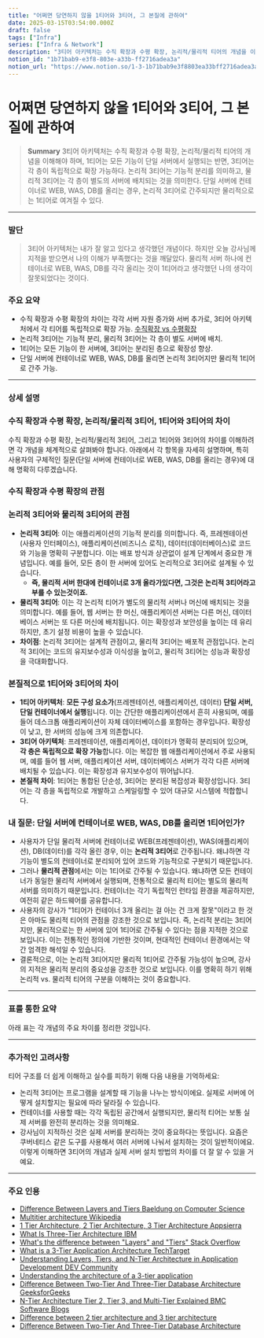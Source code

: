 ```yaml
---
title: "어쩌면 당연하지 않을 1티어와 3티어, 그 본질에 관하여"
date: 2025-03-15T03:54:00.000Z
draft: false
tags: ["Infra"]
series: ["Infra & Network"]
description: "3티어 아키텍처는 수직 확장과 수평 확장, 논리적/물리적 티어의 개념을 이해해야 하며, 1티어는 모든 기능이 단일 서버에서 실행되는 반면, 3티어는 각 층이 독립적으로 확장 가능하다. 논리적 3티어는 기능적 분리를 의미하고, 물리적 3티어는 각 층이 별도의 서버에 배치되는 것을 의미한다. 단일 서버에 컨테이너로 WEB, WAS, DB를 올리는 경우, 논리적 3티어로 간주되지만 물리적으로는 1티어로 여겨질 수 있다."
notion_id: "1b71bab9-e3f8-803e-a33b-ff2716adea3a"
notion_url: "https://www.notion.so/1-3-1b71bab9e3f8803ea33bff2716adea3a"
---
```


# 어쩌면 당연하지 않을 1티어와 3티어, 그 본질에 관하여

> **Summary**
> 3티어 아키텍처는 수직 확장과 수평 확장, 논리적/물리적 티어의 개념을 이해해야 하며, 1티어는 모든 기능이 단일 서버에서 실행되는 반면, 3티어는 각 층이 독립적으로 확장 가능하다. 논리적 3티어는 기능적 분리를 의미하고, 물리적 3티어는 각 층이 별도의 서버에 배치되는 것을 의미한다. 단일 서버에 컨테이너로 WEB, WAS, DB를 올리는 경우, 논리적 3티어로 간주되지만 물리적으로는 1티어로 여겨질 수 있다.

---

### 발단

> 3티어 아키텍처는 내가 잘 알고 있다고 생각했던 개념이다. 하지만 오늘 강사님께 지적을 받으면서 나의 이해가 부족했다는 것을 깨달았다. 물리적 서버 하나에 컨테이너로 WEB, WAS, DB를 각각 올리는 것이 1티어라고 생각했던 나의 생각이 잘못되었다는 것이다.

### 주요 요약

- 수직 확장과 수평 확장의 차이는 각각 서버 자원 증가와 서버 추가로, 3티어 아키텍처에서 각 티어를 독립적으로 확장 가능.
[수직확장 vs 수평확장](https://www.notion.so/1991bab9e3f880fa95a0c74f2a44941b) 
- 논리적 3티어는 기능적 분리, 물리적 3티어는 각 층이 별도 서버에 배치.
- 1티어는 모든 기능이 한 서버에, 3티어는 분리된 층으로 확장성 향상.
- 단일 서버에 컨테이너로 WEB, WAS, DB를 올리면 논리적 3티어지만 물리적 1티어로 간주 가능.
---

### 상세 설명

### 수직 확장과 수평 확장, 논리적/물리적 3티어, 1티어와 3티어의 차이

수직 확장과 수평 확장, 논리적/물리적 3티어, 그리고 1티어와 3티어의 차이를 이해하려면 각 개념을 체계적으로 살펴봐야 합니다. 아래에서 각 항목을 자세히 설명하며, 특히 사용자의 구체적인 질문(단일 서버에 컨테이너로 WEB, WAS, DB를 올리는 경우)에 대해 명확히 다루겠습니다.

### 수직 확장과 수평 확장의 관점

### 논리적 3티어와 물리적 3티어의 관점

- **논리적 3티어**: 이는 애플리케이션의 기능적 분리를 의미합니다. 즉, 프레젠테이션(사용자 인터페이스), 애플리케이션(비즈니스 로직), 데이터(데이터베이스)로 코드와 기능을 명확히 구분합니다. 이는 배포 방식과 상관없이 설계 단계에서 중요한 개념입니다. 예를 들어, 모든 층이 한 서버에 있어도 논리적으로 3티어로 설계될 수 있습니다.
  - **즉, 물리적 서버 한대에 컨테이너로 3개 올라가있다면, 그것은 논리적 3티어라고 부를 수 있는것이죠.**
- **물리적 3티어**: 이는 각 논리적 티어가 별도의 물리적 서버나 머신에 배치되는 것을 의미합니다. 예를 들어, 웹 서버는 한 머신, 애플리케이션 서버는 다른 머신, 데이터베이스 서버는 또 다른 머신에 배치됩니다. 이는 확장성과 보안성을 높이는 데 유리하지만, 초기 설정 비용이 높을 수 있습니다.
- **차이점**: 논리적 3티어는 설계적 관점이고, 물리적 3티어는 배포적 관점입니다. 논리적 3티어는 코드의 유지보수성과 이식성을 높이고, 물리적 3티어는 성능과 확장성을 극대화합니다.
### 본질적으로 1티어와 3티어의 차이

- **1티어 아키텍처**: **모든 구성 요소가**(프레젠테이션, 애플리케이션, 데이터) **단일 서버, 단일 컨테이너에서 실행**됩니다. 이는 간단한 애플리케이션에서 흔히 사용되며, 예를 들어 데스크톱 애플리케이션이 자체 데이터베이스를 포함하는 경우입니다. 확장성이 낮고, 한 서버의 성능에 크게 의존합니다.
- **3티어 아키텍처**: 프레젠테이션, 애플리케이션, 데이터가 명확히 분리되어 있으며, **각 층은 독립적으로 확장 가능**합니다. 이는 복잡한 웹 애플리케이션에서 주로 사용되며, 예를 들어 웹 서버, 애플리케이션 서버, 데이터베이스 서버가 각각 다른 서버에 배치될 수 있습니다. 이는 확장성과 유지보수성이 뛰어납니다.
- **본질적 차이**: 1티어는 통합된 단순성, 3티어는 분리된 복잡성과 확장성입니다. 3티어는 각 층을 독립적으로 개발하고 스케일링할 수 있어 대규모 시스템에 적합합니다.
### 내 질문: 단일 서버에 컨테이너로 WEB, WAS, DB를 올리면 1티어인가?

- 사용자가 단일 물리적 서버에 컨테이너로 WEB(프레젠테이션), WAS(애플리케이션), DB(데이터)를 각각 올린 경우, 이는 **논리적 3티어**로 간주됩니다. 왜냐하면 각 기능이 별도의 컨테이너로 분리되어 있어 코드와 기능적으로 구분되기 때문입니다.
- 그러나 **물리적 관점**에서는 이는 1티어로 간주될 수 있습니다. 왜냐하면 모든 컨테이너가 동일한 물리적 서버에서 실행되며, 전통적으로 물리적 티어는 별도의 물리적 서버를 의미하기 때문입니다. 컨테이너는 각기 독립적인 런타임 환경을 제공하지만, 여전히 같은 하드웨어를 공유합니다.
- 사용자의 강사가 "1티어가 컨테이너 3개 올리는 걸 아는 건 크게 잘못"이라고 한 것은 아마도 물리적 티어의 관점을 강조한 것으로 보입니다. 즉, 논리적 분리는 3티어지만, 물리적으로는 한 서버에 있어 1티어로 간주될 수 있다는 점을 지적한 것으로 보입니다. 이는 전통적인 정의에 기반한 것이며, 현대적인 컨테이너 환경에서는 약간 엄격한 해석일 수 있습니다.
- 결론적으로, 이는 논리적 3티어지만 물리적 1티어로 간주될 가능성이 높으며, 강사의 지적은 물리적 분리의 중요성을 강조한 것으로 보입니다. 이를 명확히 하기 위해 논리적 vs. 물리적 티어의 구분을 이해하는 것이 중요합니다.
---

### 표를 통한 요약

아래 표는 각 개념의 주요 차이를 정리한 것입니다.

---

### 추가적인 고려사항

티어 구조를 더 쉽게 이해하고 실수를 피하기 위해 다음 내용을 기억하세요:

- 논리적 3티어는 프로그램을 설계할 때 기능을 나누는 방식이에요. 실제로 서버에 어떻게 설치할지는 필요에 따라 달라질 수 있습니다.
- 컨테이너를 사용할 때는 각각 독립된 공간에서 실행되지만, 물리적 티어는 보통 실제 서버를 완전히 분리하는 것을 의미해요.
- 강사님이 지적하신 것은 실제 서버를 분리하는 것이 중요하다는 뜻입니다. 요즘은 쿠버네티스 같은 도구를 사용해서 여러 서버에 나눠서 설치하는 것이 일반적이에요.
이렇게 이해하면 3티어의 개념과 실제 서버 설치 방법의 차이를 더 잘 알 수 있을 거예요.

---

### 주요 인용

- [Difference Between Layers and Tiers Baeldung on Computer Science](https://www.baeldung.com/cs/layers-vs-tiers)
- [Multitier architecture Wikipedia](https://en.wikipedia.org/wiki/Multitier_architecture)
- [1 Tier Architecture, 2 Tier Architecture, 3 Tier Architecture Appsierra](https://www.appsierra.com/blog/tiers-in-software-architecture)
- [What Is Three-Tier Architecture IBM](https://www.ibm.com/topics/three-tier-architecture)
- [What's the difference between "Layers" and "Tiers" Stack Overflow](https://stackoverflow.com/questions/120438/whats-the-difference-between-layers-and-tiers)
- [What is a 3-Tier Application Architecture TechTarget](https://www.techtarget.com/searchsoftwarequality/definition/3-tier-application)
- [Understanding Layers, Tiers, and N-Tier Architecture in Application Development DEV Community](https://dev.to/3bdelrahman/understanding-layers-tiers-and-n-tier-architecture-in-application-development-1hlb)
- [Understanding the architecture of a 3-tier application](https://vfunction.com/blog/3-tier-application/)
- [Difference Between Two-Tier And Three-Tier Database Architecture GeeksforGeeks](https://www.geeksforgeeks.org/difference-between-two-tier-and-three-tier-database-architecture/)
- [N-Tier Architecture Tier 2, Tier 3, and Multi-Tier Explained BMC Software Blogs](https://www.bmc.com/blogs/n-tier-architecture-tier-2-tier-3-and-multi-tier-explained/)
- [Difference between 2 tier architecture and 3 tier architecture](https://www.rfwireless-world.com/Terminology/2-tier-architecture-vs-3-tire-architecture.html)
- [Difference Between Two-Tier And Three-Tier Database Architecture](https://byjus.com/gate/difference-between-two-tier-and-three-tier-database-architecture/)

